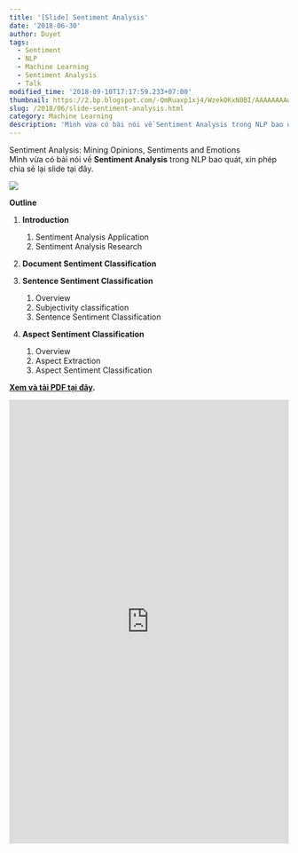 ```yaml
---
title: '[Slide] Sentiment Analysis'
date: '2018-06-30'
author: Duyet
tags:
  - Sentiment
  - NLP
  - Machine Learning
  - Sentiment Analysis
  - Talk
modified_time: '2018-09-10T17:17:59.233+07:00'
thumbnail: https://2.bp.blogspot.com/-QmRuaxp1xj4/WzekOKxN0BI/AAAAAAAAw1U/hQrM0Ii9mwspi2k1-incTQ-HFilQkHY6wCLcBGAs/s1600/senti.PNG
slug: /2018/06/slide-sentiment-analysis.html
category: Machine Learning
description: 'Mình vừa có bài nói về Sentiment Analysis trong NLP bao quát, xin phép chia sẻ lại slide tại đây.'
---
```


Sentiment Analysis: Mining Opinions, Sentiments and Emotions  
Mình vừa có bài nói về **Sentiment Analysis** trong NLP bao quát, xin phép chia sẻ lại slide tại đây.

![](https://2.bp.blogspot.com/-QmRuaxp1xj4/WzekOKxN0BI/AAAAAAAAw1U/hQrM0Ii9mwspi2k1-incTQ-HFilQkHY6wCLcBGAs/s1600/senti.PNG)

**Outline**

1.  **Introduction**
    1. Sentiment Analysis Application
    2. Sentiment Analysis Research

2.  **Document Sentiment Classification**
3.  **Sentence Sentiment Classification**
    1.  Overview
    2.  Subjectivity classification
    3.  Sentence Sentiment Classification
4.  **Aspect Sentiment Classification**
    1.  Overview
    2.  Aspect Extraction
    3.  Aspect Sentiment Classification

**[Xem và tải PDF tại đây](https://goo.gl/3nEq13).**

<div>
<object data="https://talk.duyet.net/senti/senti.pdf#view=FitH" height="800" type="application/pdf" width="100%">
    <iframe border="0" src="https://talk.duyet.net/senti/senti.pdf#view=FitH" style="border: 0; height: 800px; width: 100%;"></iframe>
</object>
</div>
